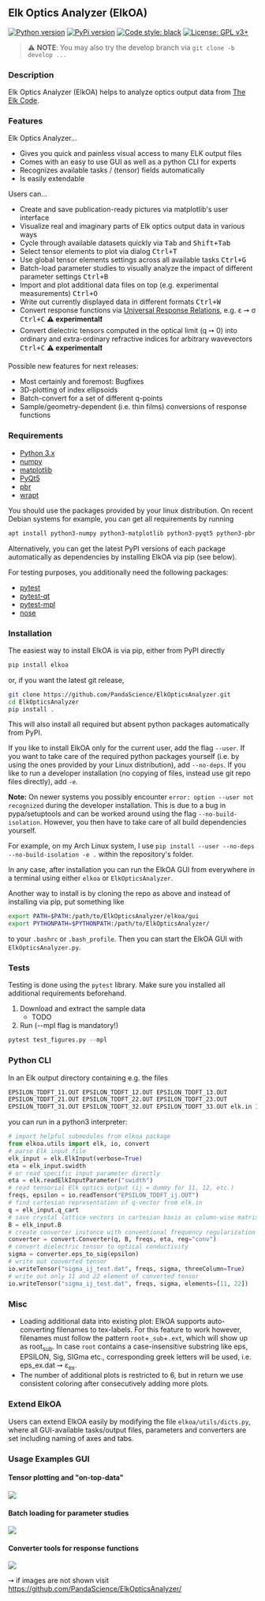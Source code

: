 ## Elk Optics Analyzer (ElkOA)
[![Python version](https://img.shields.io/pypi/pyversions/elkoa.svg?style=flat-square)](pypi.org/project/elkoa/)
[![PyPi version](https://img.shields.io/pypi/v/elkoa.svg?style=flat-square)](pypi.org/project/elkoa/)
[![Code style: black](https://img.shields.io/badge/code%20style-black-000000.svg?style=flat-square)](https://github.com/python/black)
[![License: GPL v3+](https://img.shields.io/pypi/l/elkoa.svg?style=flat-square)](http://www.gnu.org/licenses/gpl-3.0)
<!-- [![License: GPL v3+](https://img.shields.io/github/license/PandaScience/ElkOpticsAnalyzer.svg?style=flat-square)](http://www.gnu.org/licenses/gpl-3.0) -->

> ⚠️ **NOTE**: You may also try the develop branch via `git clone -b develop ...` 

### Description
Elk Optics Analyzer (ElkOA) helps to analyze optics output data from 
[The Elk Code](http://elk.sourceforge.net).

### Features

Elk Optics Analyzer...

* Gives you quick and painless visual access to many ELK output files
* Comes with an easy to use GUI as well as a python CLI for experts
* Recognizes available tasks / (tensor) fields automatically
* Is easily extendable

Users can...

* Create and save publication-ready pictures via matplotlib's user interface
* Visualize real and imaginary parts of Elk optics output data in various ways
* Cycle through available datasets quickly via <kbd>Tab</kbd> and 
  <kbd>Shift+Tab</kbd>
* Select tensor elements to plot via dialog <kbd>Ctrl+T</kbd>
* Use global tensor elements settings across all available tasks <kbd>Ctrl+G</kdb>
* Batch-load parameter studies to visually analyze the impact of different
  parameter settings <kbd>Ctrl+B</kbd>
* Import and plot additional data files on top (e.g. experimental measurements)
  <kbd>Ctrl+O</kbd>
* Write out currently displayed data in different formats <kbd>Ctrl+W</kbd>
* Convert response functions via 
  [Universal Response Relations](https://arxiv.org/abs/1401.6800), e.g. ε ➙ σ
  <kbd>Ctrl+C</kbd> **⚠️ experimental❗**
* Convert dielectric tensors computed in the optical limit (q ➙ 0) 
  into ordinary and extra-ordinary refractive indices for arbitrary wavevectors 
  <kbd>Ctrl+C</kbd> **⚠️ experimental❗**

Possible new features for next releases:

* Most certainly and foremost: Bugfixes
* 3D-plotting of index ellipsoids
* Batch-convert for a set of different q-points
* Sample/geometry-dependent (i.e. thin films) conversions of response functions

### Requirements
* [Python 3.x](https://www.python.org)
* [numpy](https://www.numpy.org/)
* [matplotlib](https://matplotlib.org)
* [PyQt5](http://pyqt.sourceforge.net/Docs/PyQt5/installation.html)
* [pbr](https://docs.openstack.org/pbr/latest/)
* [wrapt](https://wrapt.readthedocs.io/en/latest/)

You should use the packages provided by your linux distribution. On recent 
Debian systems for example, you can get all requirements by running
```bash
apt install python3-numpy python3-matplotlib python3-pyqt5 python3-pbr python3-wrapt
```

Alternatively, you can get the latest PyPI versions of each package
automatically as dependencies by installing ElkOA via pip (see below).

For testing purposes, you additionally need the following packages:

* [pytest](https://docs.pytest.org/en/latest/)
* [pytest-qt](https://pytest-qt.readthedocs.io/en/latest/)
* [pytest-mpl](https://github.com/astrofrog/pytest-mpl)
* [nose](https://nose.readthedocs.io/en/latest/)

### Installation

The easiest way to install ElkOA is via pip, either from PyPI directly
```bash
pip install elkoa
```
or, if you want the latest git release, 
```bash
git clone https://github.com/PandaScience/ElkOpticsAnalyzer.git
cd ElkOpticsAnalyzer
pip install .
```
This will also install all required but absent python packages automatically
from PyPI.

If you like to install ElkOA only for the current user, add the flag `--user`.
If you want to take care of the required python packages yourself (i.e. by
using the ones provided by your Linux distribution), add `--no-deps`.  If you
like to run a developer installation (no copying of files, instead use git repo
files directly), add `-e`. 

**Note:** On newer systems you possibly encounter 
`error: option --user not recognized` during the developer installation. This
is due to a bug in pypa/setuptools and can be worked around using the flag 
`--no-build-isolation`. However, you then have to take care of all build
dependencies yourself.

For example, on my Arch Linux system, I use
`pip install --user --no-deps --no-build-isolation -e .`
within the repository's folder.

In any case, after installation you can run the ElkOA GUI from everywhere in a
terminal using either `elkoa` or `ElkOpticsAnalyzer`.

Another way to install is by cloning the repo as above and instead of
installing via pip, put something like
```bash
export PATH=$PATH:/path/to/ElkOpticsAnalyzer/elkoa/gui
export PYTHONPATH=$PYTHONPATH:/path/to/ElkOpticsAnalyzer/
```
to your `.bashrc` or `.bash_profile`. Then you can start the ElkOA GUI with
`ElkOpticsAnalyzer.py`.


### Tests

Testing is done using the `pytest` library. Make sure you installed all
additional requirements beforehand.

1. Download and extract the sample data
	- TODO
2. Run (--mpl flag is mandatory!)
```python
pytest test_figures.py --mpl
```


### Python CLI

In an Elk output directory containing e.g. the files
```bash
EPSILON_TDDFT_11.OUT EPSILON_TDDFT_12.OUT EPSILON_TDDFT_13.OUT 
EPSILON_TDDFT_21.OUT EPSILON_TDDFT_22.OUT EPSILON_TDDFT_23.OUT 
EPSILON_TDDFT_31.OUT EPSILON_TDDFT_32.OUT EPSILON_TDDFT_33.OUT elk.in INFO.OUT 
```
you can run in a python3 interpreter:
```python
# import helpful submodules from elkoa package
from elkoa.utils import elk, io, convert
# parse Elk input file
elk_input = elk.ElkInput(verbose=True)
eta = elk_input.swidth
# or read specific input parameter directly
eta = elk.readElkInputParameter("swidth")
# read tensorial Elk optics output (ij = dummy for 11, 12, etc.)
freqs, epsilon = io.readTensor("EPSILON_TDDFT_ij.OUT")
# find cartesian representation of q-vector from elk.in
q = elk_input.q_cart
# save crystal lattice vectors in cartesian basis as column-wise matrix
B = elk_input.B
# create converter instance with conventional frequency regularization
converter = convert.Converter(q, B, freqs, eta, reg="conv")
# convert dielectric tensor to optical conductivity
sigma = converter.eps_to_sig(epsilon)
# write out converted tensor
io.writeTensor("sigma_ij_test.dat", freqs, sigma, threeColumn=True)
# write out only 11 and 22 element of converted tensor
io.writeTensor("sigma_ij_test.dat", freqs, sigma, elements=[11, 22])
```


### Misc

* Loading additional data into existing plot:
  ElkOA supports auto-converting filenames to tex-labels. For this feature to
  work however, filenames must follow the pattern `root`+`_sub`+`.ext`, which
  will show up as root<sub>sub</sub>. In case `root` contains a
  case-insensitive substring like eps, EPSILON, Sig, SIGma etc., corresponding
  greek letters will be used, i.e. eps_ex.dat ➙ ε<sub>ex</sub>.
* The number of additional plots is restricted to 6, but in return we use 
  consistent coloring after consecutively adding more plots.


### Extend ElkOA

Users can extend ElkOA easily by modifying the file `elkoa/utils/dicts.py`, 
where all GUI-available tasks/output files, parameters and converters are set 
including naming of axes and tabs.

### Usage Examples GUI

#### Tensor plotting and "on-top-data"
![](screenshots/basic.gif)  

#### Batch loading for parameter studies
![](screenshots/batchload.gif)  

#### Converter tools for response functions
![](screenshots/convert.gif)

➙ if images are not shown visit https://github.com/PandaScience/ElkOpticsAnalyzer/
